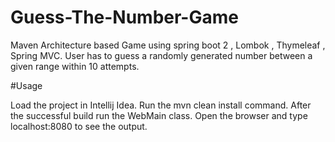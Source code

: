# Guess-The-Number-Game

Maven Architecture based Game using spring boot 2 , Lombok , Thymeleaf , Spring MVC.
User has to guess a randomly generated number between a given range within 10 attempts.

#Usage

Load the project in Intellij Idea.
Run the mvn clean install command.
After the successful build run the WebMain class.
Open the browser and type localhost:8080 to see the output.


